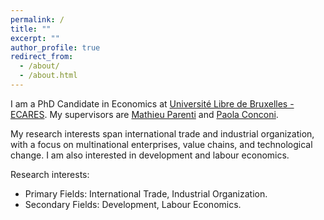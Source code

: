 ```yaml
---
permalink: /
title: ""
excerpt: ""
author_profile: true
redirect_from: 
  - /about/
  - /about.html
---
```


I am a PhD Candidate in Economics at <a href="https://ecares.ulb.be/" target="_blank">Université Libre de Bruxelles - ECARES</a>. My supervisors are <a href="http://mathieuparenti.weebly.com/" target="_blank">Mathieu Parenti</a> and <a href="https://sites.google.com/view/paola-conconi-website/" target="_blank">Paola Conconi</a>.

My research interests span international trade and industrial organization, with a focus on multinational enterprises, value chains, and technological change. I am also interested in development and labour economics.  

Research interests:

* Primary Fields: International Trade, Industrial Organization.
* Secondary Fields: Development, Labour Economics.






